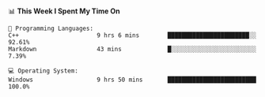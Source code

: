 
<!--START_SECTION:waka-->
📊 **This Week I Spent My Time On** 

```text
💬 Programming Languages: 
C++                      9 hrs 6 mins        ███████████████████████░░   92.61% 
Markdown                 43 mins             █░░░░░░░░░░░░░░░░░░░░░░░░   7.39%

💻 Operating System: 
Windows                  9 hrs 50 mins       █████████████████████████   100.0%

```


<!--END_SECTION:waka-->
